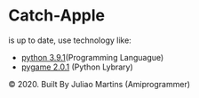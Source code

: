 # Catch-Apple

<p>is up to date, use technology like:</p>
<ul>
  <li><a href="https://www.python.org/" target="_blank">python 3.9.1</a>(Programming Languague)</li>
  <li><a href="https:///www.pygame.org/" target="_blank">pygame 2.0.1</a> (Python Lybrary)</li>
</ul>
<p>&copy; 2020. Built By Juliao Martins (Amiprogrammer)</p>
